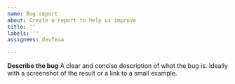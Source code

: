 ```yaml
---
name: Bug report
about: Create a report to help us improve
title: ''
labels: ''
assignees: devTeaa

---
```


**Describe the bug**
A clear and concise description of what the bug is. Ideally with a screenshot of the result or a link to a small example.
